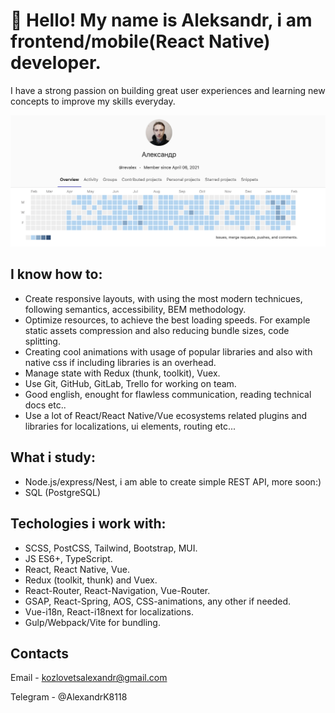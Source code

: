 # 👋 Hello! My name is Aleksandr, i am frontend/mobile(React Native) developer.

I have a strong passion on building great user experiences and learning new concepts to improve my skills everyday.

![](gitlab-screenshot.png)

## I know how to:

- Create responsive layouts, with using the most modern technicues, following semantics, accessibility, BEM methodology.
- Optimize resources, to achieve the best loading speeds. For example static assets compression and also reducing bundle sizes, code splitting.
- Creating cool animations with usage of popular libraries and also with native css if including libraries is an overhead.
- Manage state with Redux (thunk, toolkit), Vuex.
- Use Git, GitHub, GitLab, Trello for working on team.
- Good english, enought for flawless communication, reading technical docs etc..
- Use a lot of React/React Native/Vue ecosystems related plugins and libraries for localizations, ui elements, routing etc...

## What i study:

- Node.js/express/Nest, i am able to create simple REST API, more soon:)
- SQL (PostgreSQL)

## Techologies i work with:

- SCSS, PostCSS, Tailwind, Bootstrap, MUI.
- JS ES6+, TypeScript.
- React, React Native, Vue.
- Redux (toolkit, thunk) and Vuex.
- React-Router, React-Navigation, Vue-Router.
- GSAP, React-Spring, AOS, CSS-animations, any other if needed.
- Vue-i18n, React-i18next for localizations.
- Gulp/Webpack/Vite for bundling.

## Contacts

Email - kozlovetsalexandr@gmail.com

Telegram - @AlexandrK8118
